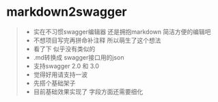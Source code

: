 # markdown2swagger
> - 实在不习惯swagger编辑器 还是拥抱markdown 简洁方便的编辑吧
> - 不想项目写完再拼命补注释 所以萌生了这个想法
> - 看了下 似乎没有类似的
> - .md转换成 swagger接口用的json
> - 支持swagger 2.0 和 3.0
> - 觉得好用请支持一波
> - 先搭个基础架子
> - 目前基础效果实现了 字段方面还需要细化

